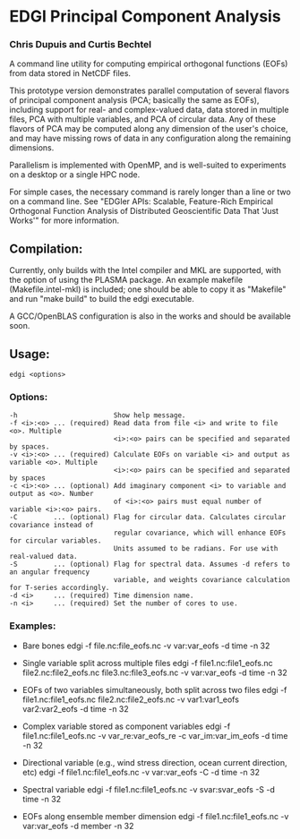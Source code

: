 
# EDGI Principal Component Analysis

### Chris Dupuis and Curtis Bechtel

A command line utility for computing empirical orthogonal
functions (EOFs) from data stored in NetCDF files.

This prototype version demonstrates parallel computation
of several flavors of principal component analysis (PCA;
basically the same as EOFs), including support for real-
and complex-valued data, data stored in multiple files,
PCA with multiple variables, and PCA of circular data.
Any of these flavors of PCA may be computed along any
dimension of the user's choice, and may have missing rows
of data in any configuration along the remaining dimensions.

Parallelism is implemented with OpenMP, and is well-suited
to experiments on a desktop or a single HPC node.

For simple cases, the necessary command is rarely longer
than a line or two on a command line. See "EDGIer APIs:
Scalable, Feature-Rich Empirical Orthogonal Function 
Analysis of Distributed Geoscientific Data That 'Just Works'"
for more information.

## Compilation:

Currently, only builds with the Intel compiler and MKL are supported, with the option of
using the PLASMA package. An example makefile (Makefile.intel-mkl) is included; one should
be able to copy it as "Makefile" and run "make build" to build the edgi executable.

A GCC/OpenBLAS configuration is also in the works and should be available soon.

## Usage:
    edgi <options>

### Options:
    -h                        Show help message.
    -f <i>:<o> ... (required) Read data from file <i> and write to file <o>. Multiple
                              <i>:<o> pairs can be specified and separated by spaces.
    -v <i>:<o> ... (required) Calculate EOFs on variable <i> and output as variable <o>. Multiple
                              <i>:<o> pairs can be specified and separated by spaces
    -c <i>:<o> ... (optional) Add imaginary component <i> to variable and output as <o>. Number
                              of <i>:<o> pairs must equal number of variable <i>:<o> pairs.
    -C         ... (optional) Flag for circular data. Calculates circular covariance instead of
                              regular covariance, which will enhance EOFs for circular variables.
                              Units assumed to be radians. For use with real-valued data.
    -S         ... (optional) Flag for spectral data. Assumes -d refers to an angular frequency
                              variable, and weights covariance calculation for T-series accordingly. 
    -d <i>     ... (required) Time dimension name.
    -n <i>     ... (required) Set the number of cores to use.
    
### Examples:

* Bare bones
    edgi -f file.nc:file_eofs.nc -v var:var_eofs -d time -n 32

* Single variable split across multiple files
    edgi -f file1.nc:file1_eofs.nc file2.nc:file2_eofs.nc file3.nc:file3_eofs.nc -v var:var_eofs -d time -n 32

* EOFs of two variables simultaneously, both split across two files
    edgi -f file1.nc:file1_eofs.nc file2.nc:file2_eofs.nc -v var1:var1_eofs var2:var2_eofs -d time -n 32

* Complex variable stored as component variables
    edgi -f file1.nc:file1_eofs.nc -v var_re:var_eofs_re -c var_im:var_im_eofs -d time -n 32

* Directional variable (e.g., wind stress direction, ocean current direction, etc)
    edgi -f file1.nc:file1_eofs.nc -v var:var_eofs -C -d time -n 32

* Spectral variable
    edgi -f file1.nc:file1_eofs.nc -v svar:svar_eofs -S -d time -n 32

* EOFs along ensemble member dimension
    edgi -f file1.nc:file1_eofs.nc -v var:var_eofs -d member -n 32
